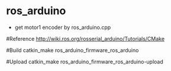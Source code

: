 # ros_arduino

* get motor1 encoder by ros_arduino.cpp



#Reference
http://wiki.ros.org/rosserial_arduino/Tutorials/CMake

#Build
catkin_make ros_arduino_firmware_ros_arduino

#Upload
catkin_make ros_arduino_firmware_ros_arduino-upload
